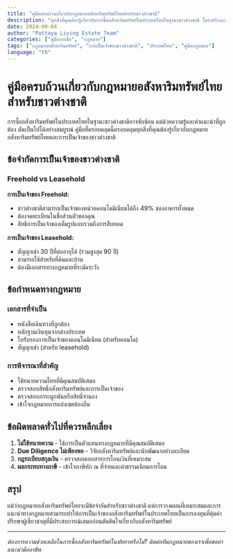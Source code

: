 ```yaml
---
title: "คู่มือครบถ้วนเกี่ยวกับกฎหมายอสังหาริมทรัพย์ไทยสำหรับชาวต่างชาติ"
description: "ทุกสิ่งที่คุณต้องรู้เกี่ยวกับการซื้ออสังหาริมทรัพย์ในประเทศไทยในฐานะชาวต่างชาติ โครงสร้างการเป็นเจ้าของ ข้อกำหนดทางกฎหมาย และการพิจารณาที่สำคัญ"
date: 2024-09-04
author: "Pattaya Living Estate Team"
categories: ["คู่มือการซื้อ", "กฎหมาย"]
tags: ["กฎหมายอสังหาริมทรัพย์", "การเป็นเจ้าของชาวต่างชาติ", "ประเทศไทย", "คู่มือกฎหมาย"]
language: "th"
---
```


# คู่มือครบถ้วนเกี่ยวกับกฎหมายอสังหาริมทรัพย์ไทยสำหรับชาวต่างชาติ

การซื้ออสังหาริมทรัพย์ในประเทศไทยในฐานะชาวต่างชาติอาจซับซ้อน แต่ด้วยความรู้และคำแนะนำที่ถูกต้อง มันเป็นไปได้อย่างสมบูรณ์ คู่มือที่ครอบคลุมนี้ครอบคลุมทุกสิ่งที่คุณต้องรู้เกี่ยวกับกฎหมายอสังหาริมทรัพย์ไทยและการเป็นเจ้าของชาวต่างชาติ

## ข้อจำกัดการเป็นเจ้าของชาวต่างชาติ

### Freehold vs Leasehold

**การเป็นเจ้าของ Freehold:**
- ชาวต่างชาติสามารถเป็นเจ้าของหน่วยคอนโดมิเนียมได้ถึง 49% ของอาคารทั้งหมด
- ต้องจดทะเบียนในชื่อส่วนตัวของคุณ
- สิทธิการเป็นเจ้าของเต็มรูปแบบรวมถึงการสืบทอด

**การเป็นเจ้าของ Leasehold:**
- สัญญาเช่า 30 ปีที่ต่ออายุได้ (รวมสูงสุด 90 ปี)
- สามารถใช้สำหรับที่ดินและบ้าน
- ต้องมีเอกสารทางกฎหมายที่ระมัดระวัง

## ข้อกำหนดทางกฎหมาย

### เอกสารที่จำเป็น
- หนังสือเดินทางที่ถูกต้อง
- หลักฐานเงินทุนจากต่างประเทศ
- ใบรับรองการเป็นเจ้าของคอนโดมิเนียม (สำหรับคอนโด)
- สัญญาเช่า (สำหรับ leasehold)

### การพิจารณาที่สำคัญ
- ใช้ทนายความไทยที่มีคุณสมบัติเสมอ
- ตรวจสอบสิทธิ์อสังหาริมทรัพย์และการเป็นเจ้าของ
- ตรวจสอบภาระผูกพันหรือสิทธิ์จำนอง
- เข้าใจกฎหมายการแบ่งเขตท้องถิ่น

## ข้อผิดพลาดทั่วไปที่ควรหลีกเลี่ยง

1. **ไม่ใช้ทนายความ** - ใช้การเป็นตัวแทนทางกฎหมายที่มีคุณสมบัติเสมอ
2. **Due Diligence ไม่เพียงพอ** - วิจัยอสังหาริมทรัพย์และนักพัฒนาอย่างละเอียด
3. **กฎระเบียบสกุลเงิน** - ตรวจสอบเอกสารการโอนเงินที่เหมาะสม
4. **ผลกระทบทางภาษี** - เข้าใจภาษีหัก ณ ที่จ่ายและค่าธรรมเนียมการโอน

## สรุป

แม้ว่ากฎหมายอสังหาริมทรัพย์ไทยจะมีข้อจำกัดสำหรับชาวต่างชาติ แต่การวางแผนที่เหมาะสมและการแนะนำทางกฎหมายสามารถทำให้การเป็นเจ้าของอสังหาริมทรัพย์ในประเทศไทยเป็นการลงทุนที่คุ้มค่า ปรึกษาผู้เชี่ยวชาญที่มีประสบการณ์เสมอก่อนตัดสินใจเกี่ยวกับอสังหาริมทรัพย์

---

*ต้องการความช่วยเหลือในการซื้ออสังหาริมทรัพย์ในพัทยาหรือไม่? ติดต่อทีมกฎหมายของเราเพื่อขอคำแนะนำมืออาชีพ*
